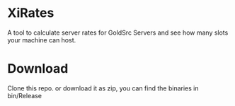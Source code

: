 XiRates
=======

A tool to calculate server rates for GoldSrc Servers and see how many slots your machine can host.

Download
=======

Clone this repo. or download it as zip, you can find the binaries in bin/Release
